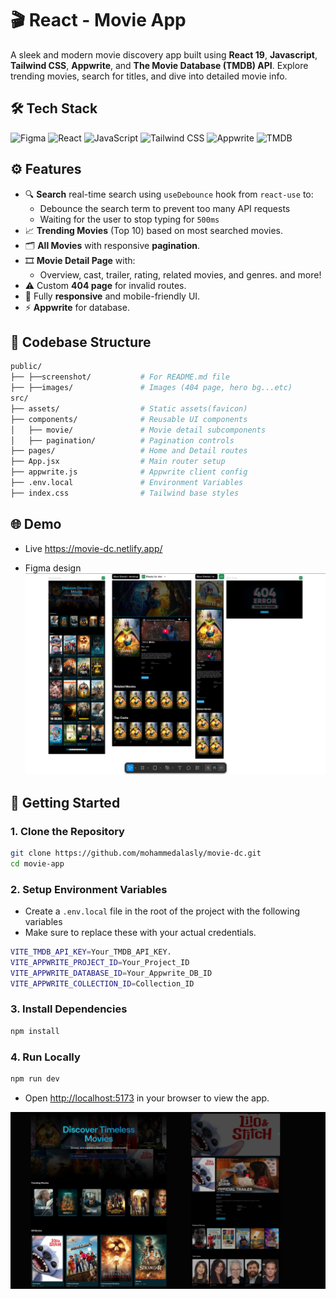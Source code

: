 # 🎬 React - Movie App

A sleek and modern movie discovery app built using **React 19**, **Javascript**, **Tailwind CSS**, **Appwrite**, and **The Movie Database (TMDB) API**. Explore trending movies, search for titles, and dive into detailed movie info.

## 🛠 Tech Stack

![Figma](https://img.shields.io/badge/Figma-Design-F24E1E?logo=figma&logoColor=white)
![React](https://img.shields.io/badge/React-19.0-blue?logo=react&logoColor=white)
![JavaScript](https://img.shields.io/badge/JavaScript-ES6-F7DF1E?logo=javascript&logoColor=black)
![Tailwind CSS](https://img.shields.io/badge/Tailwind_CSS-4.0-06B6D4?logo=tailwindcss&logoColor=white)
![Appwrite](https://img.shields.io/badge/Appwrite-Cloud-FF2952?logo=appwrite&logoColor=white)
![TMDB](https://img.shields.io/badge/TMDB-API-01B4E4?logo=themoviedatabase&logoColor=white)

## ⚙️ Features

- 🔍 **Search** real-time search using `useDebounce` hook from `react-use` to:
  - Debounce the search term to prevent too many API requests
  - Waiting for the user to stop typing for `500ms`
- 📈 **Trending Movies** (Top 10) based on most searched movies.
- 🗂️ **All Movies** with responsive **pagination**.
- 🎞️ **Movie Detail Page** with:
  - Overview, cast, trailer, rating, related movies, and genres. and more!
- ⚠️ Custom **404 page** for invalid routes.
- 📱 Fully **responsive** and mobile-friendly UI.
- ⚡ **Appwrite** for database.

## 📁 Codebase Structure

```bash
public/
├── ├──screenshot/           # For README.md file
├── ├──images/               # Images (404 page, hero bg...etc)
src/
├── assets/                  # Static assets(favicon)
├── components/              # Reusable UI components
│   ├── movie/               # Movie detail subcomponents
│   ├── pagination/          # Pagination controls
├── pages/                   # Home and Detail routes
├── App.jsx                  # Main router setup
├── appwrite.js              # Appwrite client config
├── .env.local               # Environment Variables
├── index.css                # Tailwind base styles
```

## 🌐 Demo

- Live
<https://movie-dc.netlify.app/>

- Figma design
![App Screenshot](./public/screenshot/movie-app-figma.png)  

## 🚀 Getting Started

### 1. Clone the Repository

```bash
git clone https://github.com/mohammedalasly/movie-dc.git
cd movie-app
```

### 2. Setup Environment Variables

- Create a `.env.local` file in the root of the project with the following variables
- Make sure to replace these with your actual credentials.

```bash
VITE_TMDB_API_KEY=Your_TMDB_API_KEY.
VITE_APPWRITE_PROJECT_ID=Your_Project_ID
VITE_APPWRITE_DATABASE_ID=Your_Appwrite_DB_ID
VITE_APPWRITE_COLLECTION_ID=Collection_ID
```

### 3. Install Dependencies

```bash
npm install
```

### 4. Run Locally

```bash
npm run dev
```

- Open <http://localhost:5173> in your browser to view the app.

![Movie App](./public/screenshot/movie-app.png)
